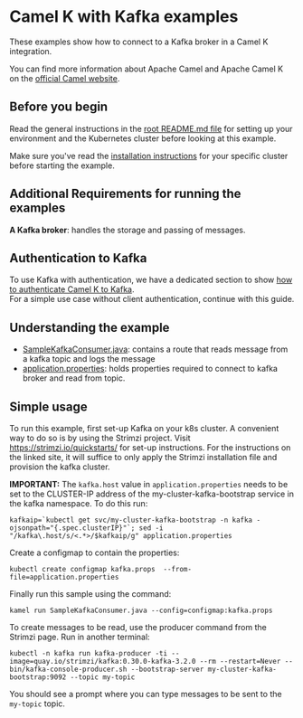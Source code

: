 # Camel K with Kafka examples

These examples show how to connect to a Kafka broker in a Camel K integration.

You can find more information about Apache Camel and Apache Camel K on the [official Camel website](https://camel.apache.org).

## Before you begin

Read the general instructions in the [root README.md file](/README.md) for setting up your environment and the Kubernetes cluster before looking at this example.

Make sure you've read the [installation instructions](https://camel.apache.org/camel-k/latest/installation/installation.html) for your specific
cluster before starting the example.

## Additional Requirements for running the examples
**A Kafka broker**: handles the storage and passing of messages.

## Authentication to Kafka

To use Kafka with authentication, we have a dedicated section to show [how to authenticate Camel K to Kafka](./sasl_ssl/). \
For a simple use case without client authentication, continue with this guide.

## Understanding the example
- [SampleKafkaConsumer.java](./SampleKafkaConsumer.java): contains a route that reads message from a kafka topic and logs the message
- [application.properties](./application.properties): holds properties required to connect to kafka broker and read from topic.

## Simple usage

To run this example, first set-up Kafka on your k8s cluster.
A convenient way to do so is by using the Strimzi project. Visit https://strimzi.io/quickstarts/ for set-up instructions. For the instructions on the linked site, it will suffice to only apply the Strimzi installation file and provision the kafka cluster.

**IMPORTANT:** The `kafka.host` value in `application.properties` needs to be set to the CLUSTER-IP address of the my-cluster-kafka-bootstrap service in the kafka namespace. To do this run:
```
kafkaip=`kubectl get svc/my-cluster-kafka-bootstrap -n kafka -ojsonpath="{.spec.clusterIP}"`; sed -i "/kafka\.host/s/<.*>/$kafkaip/g" application.properties
```

Create a configmap to contain the properties:
```
kubectl create configmap kafka.props  --from-file=application.properties
```



Finally run this sample using the command:
```
kamel run SampleKafkaConsumer.java --config=configmap:kafka.props
```

To create messages to be read, use the producer command from the Strimzi page. Run in another terminal:
```
kubectl -n kafka run kafka-producer -ti --image=quay.io/strimzi/kafka:0.30.0-kafka-3.2.0 --rm --restart=Never -- bin/kafka-console-producer.sh --bootstrap-server my-cluster-kafka-bootstrap:9092 --topic my-topic
```
You should see a prompt where you can type messages to be sent to the `my-topic` topic.